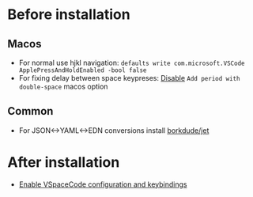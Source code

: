 # Before installation

## Macos

* For normal use hjkl navigation:
  ```defaults write com.microsoft.VSCode ApplePressAndHoldEnabled -bool false```
* For fixing delay between space keypreses:
 [Disable](https://vspacecode.github.io/docs/troubleshooting/) ```Add period with double-space``` macos option

## Common

* For JSON<->YAML<->EDN conversions install [borkdude/jet](https://github.com/borkdude/jet)

# After installation

* [Enable VSpaceCode configuration and keybindings](https://vspacecode.github.io/docs/troubleshooting/#unresponsive-menu-activation)